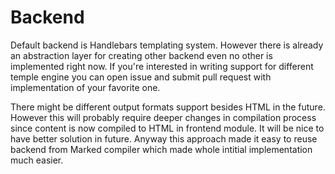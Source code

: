 # Backend

Default backend is Handlebars templating system.
However there is already an abstraction layer for creating other backend even no other is implemented right now.
If you're interested in writing support for different temple engine you can open issue and submit pull request with
implementation of your favorite one.

There might be different output formats support besides HTML in the future.
However this will probably require deeper changes in compilation process since content is now compiled to HTML
in frontend module. It will be nice to have better solution in future. Anyway this approach made it easy to
reuse backend from Marked compiler which made whole intitial implementation much easier.
